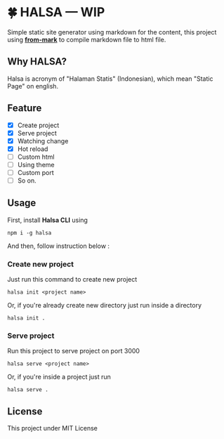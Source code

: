 # 🍀 HALSA — WIP

Simple static site generator using markdown for the content, this project using **[from-mark](https://github.com/muhibbudins/from-mark)** to compile markdown file to html file.

## Why HALSA?

Halsa is acronym of "Halaman Statis" (Indonesian), which mean "Static Page" on english.

## Feature

- [x] Create project
- [x] Serve project
- [x] Watching change
- [x] Hot reload
- [ ] Custom html
- [ ] Using theme
- [ ] Custom port
- [ ] So on.

## Usage

First, install **Halsa CLI** using

```
npm i -g halsa
```

And then, follow instruction below :

### Create new project

Just run this command to create new project

```
halsa init <project name>
```

Or, if you're already create new directory just run inside a directory

```
halsa init .
```

### Serve project

Run this project to serve project on port 3000

```
halsa serve <project name>
```

Or, if you're inside a project just run

```
halsa serve .
```

## License

This project under MIT License